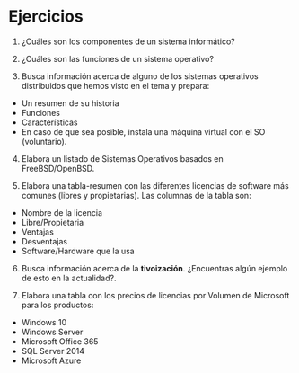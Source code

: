 # Ejercicios

1. ¿Cuáles son los componentes de un sistema informático?

2. ¿Cuáles son las funciones de un sistema operativo?

3. Busca información acerca de alguno de los sistemas operativos distribuidos que hemos visto en el tema y prepara:

  * Un resumen de su historia
  * Funciones
  * Características
  * En caso de que sea posible, instala una máquina virtual con el SO (voluntario).

4. Elabora un listado de Sistemas Operativos basados en FreeBSD/OpenBSD.

5. Elabora una tabla-resumen con las diferentes licencias de software más comunes (libres y propietarias). Las columnas de la tabla son:

  * Nombre de la licencia
  * Libre/Propietaria
  * Ventajas
  * Desventajas
  * Software/Hardware que la usa

6. Busca información acerca de la **tivoización**. ¿Encuentras algún ejemplo de esto en la actualidad?.

7. Elabora una tabla con los precios de licencias por Volumen de Microsoft para los productos:

 * Windows 10
 * Windows Server 
 * Microsoft Office 365
 * SQL Server 2014
 * Microsoft Azure
